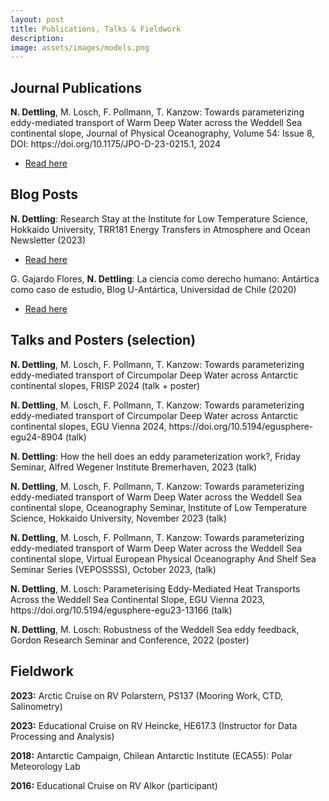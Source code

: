 ```yaml
---
layout: post
title: Publications, Talks & Fieldwork
description: 
image: assets/images/models.png
---
```


<h2 id="content">Journal Publications</h2>

<p>
  <b>N. Dettling</b>, M. Losch, F. Pollmann, T. Kanzow: Towards parameterizing eddy-mediated transport of Warm Deep Water across the 	Weddell Sea continental slope, Journal of Physical Oceanography, Volume 54: Issue 8, DOI: https://doi.org/10.1175/JPO-D-23-0215.1, 2024
<p>
<ul class="actions">
	<li><a href="https://journals.ametsoc.org/view/journals/phoc/54/8/JPO-D-23-0215.1.xml" class="button special small">Read here</a></li>
</ul>

<h2 id="content">Blog Posts</h2>

<p>
<b>N. Dettling</b>: Research Stay at the Institute for Low Temperature Science, Hokkaido University, TRR181 Energy Transfers in Atmosphere and Ocean Newsletter (2023)
</p>
<ul class="actions">
	<li><a href="https://www.trr-energytransfers.de/news/article/report-research-stay-in-japan-by-nicolas-dettling" class="button special small">Read here</a></li>
</ul>

<p>
G. Gajardo Flores, <b>N. Dettling</b>: La ciencia como derecho humano: Antártica como caso de estudio, Blog U-Antártica, Universidad de Chile (2020)
</p>
<ul class="actions">
	<li><a href="https://u-antartica.uchile.cl/la-ciencia-como-derecho-humano-antartica-como-caso-de-estudio/" class="button special small">Read here</a></li>
</ul>

<h2 id="content">Talks and Posters (selection)</h2>

<p>
<b>N. Dettling</b>, M. Losch, F. Pollmann, T. Kanzow: Towards parameterizing eddy-mediated transport of Circumpolar Deep Water across Antarctic continental slopes, FRISP 2024 (talk + poster)
</p>

<p>
<b>N. Dettling</b>, M. Losch, F. Pollmann, T. Kanzow: Towards parameterizing eddy-mediated transport of Circumpolar Deep Water across Antarctic continental slopes, EGU Vienna 2024, https://doi.org/10.5194/egusphere-egu24-8904 (talk)
</p>

<p>
<b>N. Dettling</b>: How the hell does an eddy parameterization work?, Friday Seminar,
Alfred Wegener Institute Bremerhaven, 2023 (talk)
</p>

<p>
<b>N. Dettling</b>, M. Losch, F. Pollmann, T. Kanzow: Towards parameterizing eddy-mediated transport of Warm Deep Water across the Weddell Sea continental slope, Oceanography Seminar,
Institute of Low Temperature Science, Hokkaido University, November 2023 (talk)
</p>

<p>
<b>N. Dettling</b>, M. Losch, F. Pollmann, T. Kanzow: Towards parameterizing eddy-mediated transport of Warm Deep Water across the Weddell Sea continental slope, Virtual European Physical
Oceanography And Shelf Sea Seminar Series (VEPOSSSS), October 2023, (talk)
</p>

<p>
<b>N. Dettling</b>, M. Losch: Parameterising Eddy-Mediated Heat Transports Across the Weddell
Sea Continental Slope, EGU Vienna 2023, https://doi.org/10.5194/egusphere-egu23-13166 (talk)
</p>

<p>
<b>N. Dettling</b>, M. Losch: Robustness of the Weddell Sea eddy feedback, Gordon Research Seminar and Conference, 2022 (poster)
</p>

<h2 id="content">Fieldwork</h2>

<p>
<b>2023:</b> Arctic Cruise on RV Polarstern, PS137 (Mooring Work, CTD, Salinometry)
</p>

<p>
<b>2023:</b> Educational Cruise on RV Heincke, HE617.3 (Instructor for Data Processing and Analysis)
</p>

<p>
<b>2018:</b> Antarctic Campaign, Chilean Antarctic Institute (ECA55): Polar Meteorology Lab
</p>

<p>
<b>2016:</b> Educational Cruise on RV Alkor (participant)
</p>

